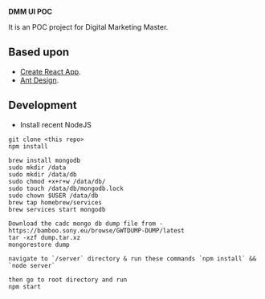 **DMM UI POC**

It is an POC project for Digital Marketing Master.

## Based upon

- [Create React App](https://github.com/facebookincubator/create-react-app).
- [Ant Design](https://ant.design/components).

## Development

- Install recent NodeJS

```
git clone <this repo>
npm install

brew install mongodb
sudo mkdir /data
sudo mkdir /data/db
sudo chmod +x+r+w /data/db/
sudo touch /data/db/mongodb.lock
sudo chown $USER /data/db
brew tap homebrew/services
brew services start mongodb

Download the cadc mongo db dump file from - https://bamboo.sony.eu/browse/GWTDUMP-DUMP/latest
tar -xzf dump.tar.xz
mongorestore dump

navigate to `/server` directory & run these commands `npm install` && `node server`

then go to root directory and run
npm start
```
